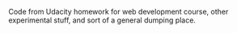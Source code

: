 Code from Udacity homework for web development course, other experimental stuff, 
and sort of a general dumping place.
